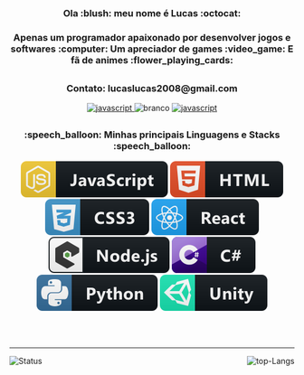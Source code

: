 <h2></h2>

<h3 align="center">
  Ola :blush: meu nome é Lucas :octocat:
</h3>

<h3 align="center">
  Apenas um programador apaixonado por desenvolver jogos e softwares :computer: Um apreciador de games :video_game: E fã de animes :flower_playing_cards:
</h3>

<h2></h2>

<h3 align="center">
  Contato: lucaslucas2008@gmail.com
</h3>

<div align="center">
  <a href="https://www.linkedin.com/in/lucas-barbosa-rosa/" target="blank">
    <img alt="javascript" src="https://www.flaticon.com/svg/vstatic/svg/174/174857.svg?token=exp=1614964284~hmac=604983a4264d6a57c95bd09a79b75d31" width="50px" />
  </a>
  <img alt="branco" src="https://cdn.hipwallpaper.com/i/68/40/OYQpnX.png" width="50px" />
  <a href="https://myanimelist.net/profile/fogo5000" target="blank">
    <img alt="javascript" src="https://cdn.myanimelist.net/img/sp/icon/apple-touch-icon-256.png" width="50px" />
  </a>
</div>


<h2></h2>

<h3 align="center">
 :speech_balloon: Minhas principais Linguagens e Stacks :speech_balloon:
</h3>

<div align="center">
  <img alt="javascript" src="https://raw.githubusercontent.com/MikeCodesDotNET/ColoredBadges/master/svg/dev/languages/js.svg" />
  <img alt="html" src="https://raw.githubusercontent.com/MikeCodesDotNET/ColoredBadges/master/svg/dev/languages/html.svg" />
  <img alt="css" src="https://raw.githubusercontent.com/MikeCodesDotNET/ColoredBadges/master/svg/dev/languages/css3.svg" />
  <img alt="react" src="https://raw.githubusercontent.com/MikeCodesDotNET/ColoredBadges/master/svg/dev/frameworks/react.svg" />
  <img alt="node" src="https://raw.githubusercontent.com/MikeCodesDotNET/ColoredBadges/master/svg/dev/frameworks/nodejs_larger.svg" />
  <img alt="c#" src="https://raw.githubusercontent.com/MikeCodesDotNET/ColoredBadges/master/svg/dev/languages/csharp.svg" />
  <img alt="python" src="https://raw.githubusercontent.com/MikeCodesDotNET/ColoredBadges/master/svg/dev/languages/python.svg" />
  <img alt="unity" src="https://raw.githubusercontent.com/MikeCodesDotNET/ColoredBadges/master/svg/dev/frameworks/unity.svg" />
</div>

<br /><br />

---

<img align="left" alt="Status" src="https://github-readme-stats.vercel.app/api?username=fogo5000&show_icons=true&theme=dark" />

<img align="right" alt="top-Langs" src="https://github-readme-stats.vercel.app/api/top-langs/?username=fogo5000&layout=compact&theme=dark" />

<!--
